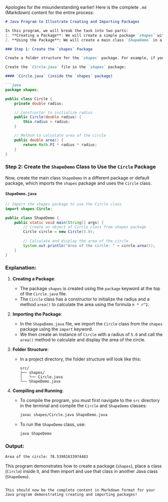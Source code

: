 Apologies for the misunderstanding earlier! Here is the complete `.md` (Markdown) content for the entire process:

```markdown
# Java Program to Illustrate Creating and Importing Packages

In this program, we will break the task into two parts:
1. **Creating a Package**: We will create a simple package `shapes` with a class `Circle` that computes the area of a circle.
2. **Using the Package**: We will create a main class `ShapeDemo` in a different package and import the `shapes` package to use the `Circle` class.

### Step 1: Create the `shapes` Package

Create a folder structure for the `shapes` package. For example, if you're working in a directory like `/src`, create a folder `/src/shapes/` to hold the class `Circle`.

Create the `Circle.java` file in the `shapes` package:

#### `Circle.java` (inside the `shapes` package)

```java
package shapes;

public class Circle {
    private double radius;

    // Constructor to initialize radius
    public Circle(double radius) {
        this.radius = radius;
    }

    // Method to calculate area of the circle
    public double area() {
        return Math.PI * radius * radius;
    }
}
```

### Step 2: Create the `ShapeDemo` Class to Use the `Circle` Package

Now, create the main class `ShapeDemo` in a different package or default package, which imports the `shapes` package and uses the `Circle` class.

#### `ShapeDemo.java`

```java
// Import the shapes package to use the Circle class
import shapes.Circle;

public class ShapeDemo {
    public static void main(String[] args) {
        // Create an object of Circle class from shapes package
        Circle circle = new Circle(5.0);
        
        // Calculate and display the area of the circle
        System.out.println("Area of the circle: " + circle.area());
    }
}
```

### Explanation:

1. **Creating a Package**:
   - The package `shapes` is created using the `package` keyword at the top of the `Circle.java` file.
   - The `Circle` class has a constructor to initialize the radius and a method `area()` to calculate the area using the formula `π * r^2`.

2. **Importing the Package**:
   - In the `ShapeDemo.java` file, we import the `Circle` class from the `shapes` package using the `import` keyword.
   - We then create an instance of `Circle` with a radius of `5.0` and call the `area()` method to calculate and display the area of the circle.

3. **Folder Structure**:
   - In a project directory, the folder structure will look like this:
     ```
     src/
     ├── shapes/
     │   └── Circle.java
     └── ShapeDemo.java
     ```

4. **Compiling and Running**:
   - To compile the program, you must first navigate to the `src` directory in the terminal and compile the `Circle` and `ShapeDemo` classes:
     ```bash
     javac shapes/Circle.java ShapeDemo.java
     ```
   - To run the `ShapeDemo` class, use:
     ```bash
     java ShapeDemo
     ```

### Output:

```
Area of the circle: 78.53981633974483
```

This program demonstrates how to create a package (`shapes`), place a class (`Circle`) inside it, and then import and use that class in another Java class (`ShapeDemo`).
```

This should now be the complete content in Markdown format for your Java program demonstrating creating and importing packages!